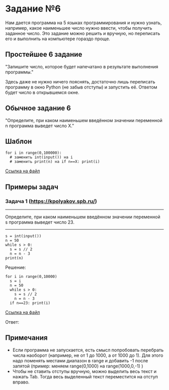 # Задание №6
Нам дается программа на 5 языках программирования и нужно узнать, например, какое наименьшее число нужно ввести, чтобы получить заданное число. Это задание можно решить и вручную, но переписать его и выполнить на компьютере гораздо проще.
## Простейшее 6 задание
"Запишите число, которое будет напечатано в результате выполнения программы."

Здесь даже не нужно ничего пояснять, достаточно лишь переписать программу в окно Python (не забыв отступы) и запустить её. Ответом будет число в открывшемся окне.

## Обычное задание 6
"Определите, при каком наименьшем введённом значении переменной n программа выведет число X."
## Шаблон
```
for i in range(0,100000):
  # заменить int(input()) на i
  # заменить print(n) на if n==X: print(i)  
```
[Ссылка на файл](https://github.com/fagirton/Inf_EGE_templates/blob/0540f75f0b8010244c5f4297e909470b356f5c24/templates/ex2-4variables.py)


## Примеры задач
### Задача 1 (https://kpolyakov.spb.ru/)
***
Определите, при каком наименьшем введённом значении переменной s программа выведет число 23.
***

```
s = int(input())
n = 50
while s > 0:
  s = s // 2
  n = n - 3
print(n)
```

Решение:
```
for i in range(0,10000)
  s = i
  n = 50
  while s > 0:
    s = s // 2
    n = n - 3
  if n==23: print(i)
```
[Ссылка на файл](https://github.com/fagirton/Inf_EGE_templates/blob/38638d1c9c31b3b89f8212e47b22256c93d4cac2/examples/ex2-example1.py)


Ответ:


## Примечания
- Если программа не запускается, есть смысл попробовать перебрать числа наоборот (например, не от 1 до 1000, а от 1000 до 1). Для этого надо поменять местами диапазон в range и добавить -1 после запятой (пример: меняем range(0,1000) на range(1000,0,-1) )
- Чтобы не ставить отступы вручную, можно выделить весь текст и нажать Tab. Тогда весь выделенный текст переместится на отступ вправо.
